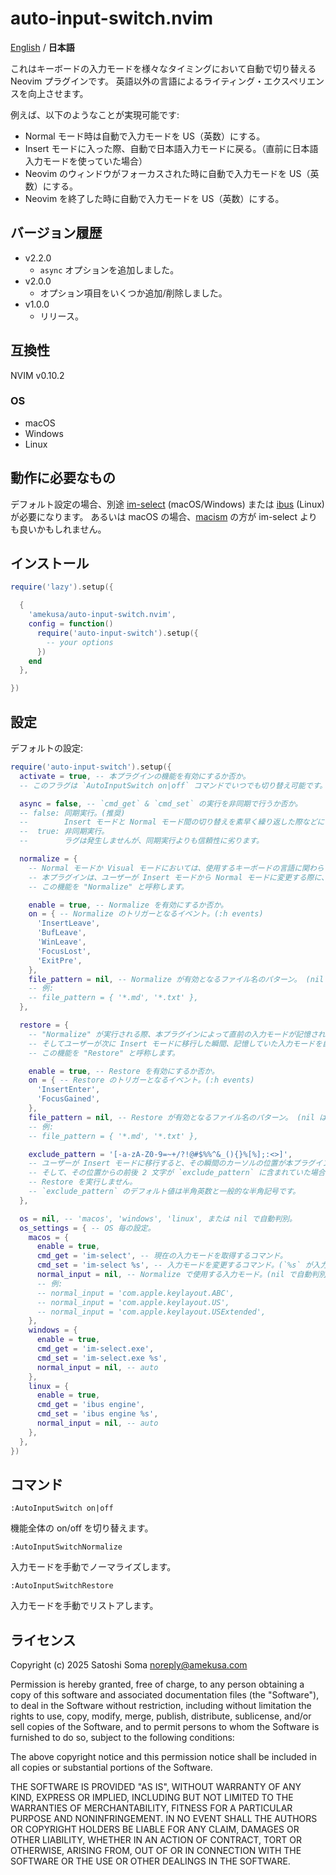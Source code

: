 # auto-input-switch.nvim

[English](README.md) / **日本語**

これはキーボードの入力モードを様々なタイミングにおいて自動で切り替える Neovim プラグインです。
英語以外の言語によるライティング・エクスペリエンスを向上させます。

例えば、以下のようなことが実現可能です:

- Normal モード時は自動で入力モードを US（英数）にする。
- Insert モードに入った際、自動で日本語入力モードに戻る。（直前に日本語入力モードを使っていた場合）
- Neovim のウィンドウがフォーカスされた時に自動で入力モードを US（英数）にする。
- Neovim を終了した時に自動で入力モードを US（英数）にする。


## バージョン履歴
- v2.2.0
  - `async` オプションを追加しました。
- v2.0.0
  - オプション項目をいくつか追加/削除しました。
- v1.0.0
  - リリース。


## 互換性
NVIM v0.10.2

### OS
- macOS
- Windows
- Linux


## 動作に必要なもの
デフォルト設定の場合、別途 [im-select](https://github.com/daipeihust/im-select) (macOS/Windows) または [ibus](https://github.com/ibus/ibus) (Linux) が必要になります。
あるいは macOS の場合、[macism](https://github.com/laishulu/macism) の方が im-select よりも良いかもしれません。


## インストール
```lua
require('lazy').setup({

  {
    'amekusa/auto-input-switch.nvim',
    config = function()
      require('auto-input-switch').setup({
        -- your options
      })
    end
  },

})
```


## 設定
デフォルトの設定:

```lua
require('auto-input-switch').setup({
  activate = true, -- 本プラグインの機能を有効にするか否か。
  -- このフラグは `AutoInputSwitch on|off` コマンドでいつでも切り替え可能です。

  async = false, -- `cmd_get` & `cmd_set` の実行を非同期で行うか否か。
  -- false: 同期実行。(推奨)
  --        Insert モードと Normal モード間の切り替えを素早く繰り返した際などに僅かなラグが発生する場合があります。
  --  true: 非同期実行。
  --        ラグは発生しませんが、同期実行よりも信頼性に劣ります。

  normalize = {
    -- Normal モードか Visual モードにおいては、使用するキーボードの言語に関わらず、入力モードは常に半角英数であるべきです。
    -- 本プラグインは、ユーザーが Insert モードから Normal モードに変更する際に、自動で入力モードを半角英数に切り替えることができます。
    -- この機能を "Normalize" と呼称します。

    enable = true, -- Normalize を有効にするか否か。
    on = { -- Normalize のトリガーとなるイベント。(:h events)
      'InsertLeave',
      'BufLeave',
      'WinLeave',
      'FocusLost',
      'ExitPre',
    },
    file_pattern = nil, -- Normalize が有効となるファイル名のパターン。 (nil は全ファイル)
    -- 例:
    -- file_pattern = { '*.md', '*.txt' },
  },

  restore = {
    -- "Normalize" が実行される際、本プラグインによって直前の入力モードが記憶されます。
    -- そしてユーザーが次に Insert モードに移行した瞬間、記憶していた入力モードを自動的に復元することができます。
    -- この機能を "Restore" と呼称します。

    enable = true, -- Restore を有効にするか否か。
    on = { -- Restore のトリガーとなるイベント。(:h events)
      'InsertEnter',
      'FocusGained',
    },
    file_pattern = nil, -- Restore が有効となるファイル名のパターン。 (nil は全ファイル)
    -- 例:
    -- file_pattern = { '*.md', '*.txt' },

    exclude_pattern = '[-a-zA-Z0-9=~+/?!@#$%%^&_(){}%[%];:<>]',
    -- ユーザーが Insert モードに移行すると、その瞬間のカーソルの位置が本プラグインによってチェックされます。
    -- そして、その位置からの前後 2 文字が `exclude_pattern` に含まれていた場合にのみ、
    -- Restore を実行しません。
    -- `exclude_pattern` のデフォルト値は半角英数と一般的な半角記号です。
  },

  os = nil, -- 'macos', 'windows', 'linux', または nil で自動判別。
  os_settings = { -- OS 毎の設定。
    macos = {
      enable = true,
      cmd_get = 'im-select', -- 現在の入力モードを取得するコマンド。
      cmd_set = 'im-select %s', -- 入力モードを変更するコマンド。(`%s` が入力モードで置換されます)
      normal_input = nil, -- Normalize で使用する入力モード。(nil で自動判別)
      -- 例:
      -- normal_input = 'com.apple.keylayout.ABC',
      -- normal_input = 'com.apple.keylayout.US',
      -- normal_input = 'com.apple.keylayout.USExtended',
    },
    windows = {
      enable = true,
      cmd_get = 'im-select.exe',
      cmd_set = 'im-select.exe %s',
      normal_input = nil, -- auto
    },
    linux = {
      enable = true,
      cmd_get = 'ibus engine',
      cmd_set = 'ibus engine %s',
      normal_input = nil, -- auto
    },
  },
})
```


## コマンド

`:AutoInputSwitch on|off`

機能全体の on/off を切り替えます。


`:AutoInputSwitchNormalize`

入力モードを手動でノーマライズします。


`:AutoInputSwitchRestore`

入力モードを手動でリストアします。


## ライセンス
Copyright (c) 2025 Satoshi Soma <noreply@amekusa.com>

Permission is hereby granted, free of charge, to any person obtaining a copy
of this software and associated documentation files (the "Software"), to deal
in the Software without restriction, including without limitation the rights
to use, copy, modify, merge, publish, distribute, sublicense, and/or sell
copies of the Software, and to permit persons to whom the Software is
furnished to do so, subject to the following conditions:

The above copyright notice and this permission notice shall be included in
all copies or substantial portions of the Software.

THE SOFTWARE IS PROVIDED "AS IS", WITHOUT WARRANTY OF ANY KIND, EXPRESS OR
IMPLIED, INCLUDING BUT NOT LIMITED TO THE WARRANTIES OF MERCHANTABILITY,
FITNESS FOR A PARTICULAR PURPOSE AND NONINFRINGEMENT. IN NO EVENT SHALL THE
AUTHORS OR COPYRIGHT HOLDERS BE LIABLE FOR ANY CLAIM, DAMAGES OR OTHER
LIABILITY, WHETHER IN AN ACTION OF CONTRACT, TORT OR OTHERWISE, ARISING FROM,
OUT OF OR IN CONNECTION WITH THE SOFTWARE OR THE USE OR OTHER DEALINGS IN
THE SOFTWARE.

